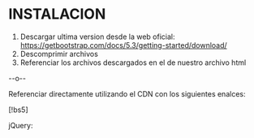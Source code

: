 # INSTALACION
1.  Descargar ultima version desde la web oficial: https://getbootstrap.com/docs/5.3/getting-started/download/
2.  Descomprimir archivos
3.  Referenciar los archivos descargados en el <head> de nuestro archivo html

--o--

Referenciar directamente utilizando el CDN con los siguientes enalces:

[!bs5]<link href="https://cdn.jsdelivr.net/npm/bootstrap@5.0.2/dist/css/bootstrap.min.css" rel="stylesheet" integrity="sha384-EVSTQN3/azprG1Anm3QDgpJLIm9Nao0Yz1ztcQTwFspd3yD65VohhpuuCOmLASjC" crossorigin="anonymous">

jQuery:
<script src="https://code.jquery.com/jquery-3.5.1.slim.min.js"></script>
